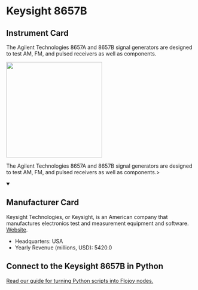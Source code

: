 
# Keysight 8657B

## Instrument Card

<div className="flex">

<div>

The Agilent Technologies 8657A and 8657B signal generators are designed to test AM, FM, and pulsed receivers as well as components.

</div>

<img width="256" src="https://v5.airtableusercontent.com/v1/19/19/1691539200000/Sx_451sbIk2632EpkrPEig/zRwtYw4mdHpK0Nr0vm9Bq_qrp0QVh6iRqtaZcx_6AJvHGzTWfxAsKOTDh2wJXSKDQo_Li6yElJw0JK3PqAYgnw/c8VdnFunmThJHquZunBuD6_B48zOf3j9LkvU8JtV-cA"/>

</div>

The Agilent Technologies 8657A and 8657B signal generators are designed to test AM, FM, and pulsed receivers as well as components.>

<details open>
<summary><h2>Manufacturer Card</h2></summary>

Keysight Technologies, or Keysight, is an American company that manufactures electronics test and measurement equipment and software. <a href="https://www.keysight.com/us/en/home.html">Website</a>.

<ul>
  <li>Headquarters: USA</li>
  <li>Yearly Revenue (millions, USD): 5420.0</li>
</ul>
</details>

## Connect to the Keysight 8657B in Python

[Read our guide for turning Python scripts into Flojoy nodes.](https://docs.flojoy.ai/custom-nodes/creating-custom-node/)


